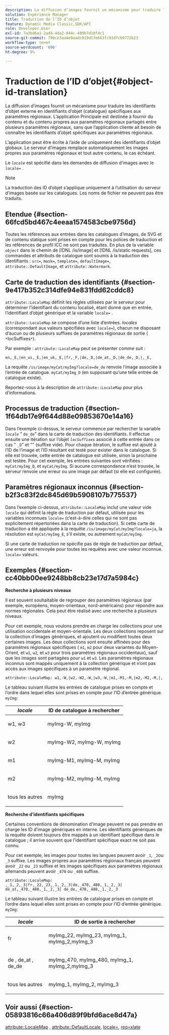 ```yaml
---
description: La diffusion d’images fournit un mécanisme pour traduire les identifiants d’objet externe en identifiants d’objet (catalogue) spécifiques aux paramètres régionaux. L’application Principale est destinée à fournir du contenu et du contenu propres aux paramètres régionaux partagés entre plusieurs paramètres régionaux, sans que l’application cliente ait besoin de connaître les identifiants d’objet spécifiques aux paramètres régionaux.
solution: Experience Manager
title: Traduction de l’ID d’objet
feature: Dynamic Media Classic,SDK/API
role: Developer,User
exl-id: 7a3bd6a1-2ad4-4da2-944c-489b7d18fdc1
source-git-commit: 790ce3aa4e9aadc019d17e663fc93d7c69772b23
workflow-type: tm+mt
source-wordcount: '696'
ht-degree: 9%

---
```


# Traduction de l’ID d’objet{#object-id-translation}

La diffusion d’images fournit un mécanisme pour traduire les identifiants d’objet externe en identifiants d’objet (catalogue) spécifiques aux paramètres régionaux. L’application Principale est destinée à fournir du contenu et du contenu propres aux paramètres régionaux partagés entre plusieurs paramètres régionaux, sans que l’application cliente ait besoin de connaître les identifiants d’objet spécifiques aux paramètres régionaux.

L’application peut être écrite à l’aide de uniquement des identifiants d’objet globaux. Le serveur d’images remplace automatiquement les images propres aux paramètres régionaux et tout autre contenu, le cas échéant.

Le *`locale`* est spécifié dans les demandes de diffusion d’images avec le `locale=` .

>[!NOTE]
>
>La traduction des ID d’objet s’applique uniquement à l’utilisation du serveur d’images basée sur les catalogues. Les noms de fichier ne peuvent pas être traduits.

## Etendue {#section-66fcd5bd467c4eeaa1574583cbe9756d}

Toutes les références aux entrées dans les catalogues d’images, de SVG et de contenu statique sont prises en compte pour les polices de traduction et les références de profil ICC ne sont pas traduites. En plus de la variable *`object`* dans le chemin de [!DNL /is/image] et [!DNL /is/static requests], ces commandes et attributs de catalogue sont soumis à la traduction des identifiants : `src=`, `mask=`, `template=`, `defaultImage=`, `attribute::DefaultImage`, et `attribute::Watermark`.

## Carte de traduction des identifiants {#section-9e417b352c314dfe94e831fdd62cddc8}

`attribute::LocaleMap` définit les règles utilisées par le serveur pour déterminer l’identifiant du contenu localisé, étant donné que en entrée, l’identifiant d’objet générique et la variable `locale=` .

`attribute::LocaleMap` se compose d’une liste d’entrées. *locales* (correspondant aux valeurs spécifiées avec `locale=`), chacun ne disposant d’aucun ou de plusieurs suffixes de paramètres régionaux de sortie ( `*`locSuffixes`*`).

Par exemple : `attribute::LocaleMap` peut se présenter comme suit :

`en,_E,|en_us,_E,|en_uk,_E,|fr,_F,|de,_D,|de_at,_D,|de_de,_D,|,_E,`

La requête `/is/image/myCat/myImg?locale=de_de` renvoie l’image associée à l’entrée de catalogue. `myCat/myImg_D` (en supposant qu’une telle entrée de catalogue existe).

Reportez-vous à la description de `attribute::LocaleMap` pour plus d’informations.

## Processus de traduction {#section-1f64db17e9f644d88e09853670e14a16}

Dans l’exemple ci-dessus, le serveur commence par rechercher la variable *`locale`* &quot; `de_de`&quot; dans la carte de traduction des identifiants. Il effectue ensuite une itération sur l’objet *`locSuffixes`* associé à cette entrée dans ce cas &quot; `_D`&quot; et &quot;&quot; (suffixe vide). Pour chaque itération, le suffixe est ajouté à l’ID de l’image et l’ID résultant est testé pour exister dans le catalogue. Si elle est trouvée, cette entrée de catalogue est utilisée, sinon la prochaine est testée. Pour cet exemple, les entrées suivantes sont vérifiées : `myCat/myImg_D`, et `myCat/myImg`. Si aucune correspondance n’est trouvée, le serveur renvoie une erreur ou une image par défaut (si elle est configurée).

## Paramètres régionaux inconnus {#section-b2f3c83f2dc845d69b5908107b775537}

Dans l’exemple ci-dessus, `attribute::LocaleMap` inclut une valeur vide *`locale`* qui définit la règle de traduction par défaut, utilisée pour les variables inconnues `locale=` (c’est-à-dire celles qui ne sont pas explicitement répertoriées dans la carte de traduction). Si cette carte de traduction a été appliquée à la requête `/is/image/myCat/myImg?locale=ja`, la résolution est `myCat/myImg_E`, s’il existe, ou autrement `myCat/myImg`.

Si une carte de traduction ne spécifie pas de règle de traduction par défaut, une erreur est renvoyée pour toutes les requêtes avec une valeur inconnue. `locale=` valeurs.

## Exemples {#section-cc40bb00ee9248bb8cb23e17d7a5984c}

**Recherche à plusieurs niveaux**

Il est souvent souhaitable de regrouper des paramètres régionaux (par exemple, européens, moyen-orientaux, nord-américains) pour répondre aux normes régionales. Cela peut être réalisé avec une recherche à plusieurs niveaux.

Pour cet exemple, nous voulons prendre en charge les collections pour une utilisation occidentale et moyen-orientale. Les deux collections reposent sur la collection d’images génériques, et ajoutent ou modifient toutes deux certaines images. Les deux collections sont ensuite affinées pour des paramètres régionaux spécifiques ( `m1`, `m2` pour deux variantes du Moyen-Orient, et `w1`, `w2`, et `w3` pour trois paramètres régionaux occidentaux), sauf que les images sont partagées pour `w1` et `w3`. Les paramètres régionaux inconnus sont mappés uniquement à la collection générique et n’ont pas accès aux images spécifiques à un paramètre régional.

`attribute::LocaleMap: w1,-W,|w2,-W2,-W,|w3,-W,|m1,-M1,-M,|m2,-M2,-M,|,`

Le tableau suivant illustre les entrées de catalogue prises en compte et l’ordre dans lequel elles sont prises en compte pour l’ID d’entrée générique. `myImg`:

<table id="table_97EB13E3DB9B48D3A4184D5ECC8E9F86"> 
 <thead> 
  <tr> 
   <th class="entry"> <b> <i>locale</i> </b> </th> 
   <th class="entry"> <b>ID de catalogue à rechercher</b> </th> 
  </tr> 
 </thead>
 <tbody> 
  <tr> 
   <td> <p> <span class="codeph"> w1, w3 </span> </p> </td> 
   <td> <p> <span class="codeph"> myImg-W, myImg </span> </p> </td> 
  </tr> 
  <tr> 
   <td> <p> <span class="codeph"> w2 </span> </p> </td> 
   <td> <p> <span class="codeph"> myImg-W2, myImg-W, myImg </span> </p> </td> 
  </tr> 
  <tr> 
   <td> <p> <span class="codeph"> m1 </span> </p> </td> 
   <td> <p> <span class="codeph"> myImg-M1, myImg-M, myImg </span> </p> </td> 
  </tr> 
  <tr> 
   <td> <p> <span class="codeph"> m2 </span> </p> </td> 
   <td> <p> <span class="codeph"> myImg-M2, myImg-M, myImg </span> </p> </td> 
  </tr> 
  <tr> 
   <td> <p>tous les autres </p> </td> 
   <td> <p> <span class="codeph"> myImg </span> </p> </td> 
  </tr> 
 </tbody> 
</table>

**Recherche d’identifiants spécifiques**

Certaines conventions de dénomination d’image peuvent ne pas prendre en charge les ID d’image génériques en interne. Les identifiants génériques de la requête doivent toujours être mappés à un identifiant spécifique dans le catalogue ; il arrive souvent que l’identifiant spécifique exact ne soit pas connu.

Pour cet exemple, les images pour toutes les langues peuvent avoir `_1`, `_2`ou `_3` suffixe. Les images propres aux paramètres régionaux français peuvent avoir `_22` ou `_23` suffixe et les images spécifiques aux paramètres régionaux allemands peuvent avoir `_470` ou `_480` suffixe.

`attribute::LocaleMap: ,_1,_2,_3|fr,_22,_23,_1,_2,_3|de,_470,_480,_1,_2,_3| de_at,_470,_480,_1,_2,_3| de_de,_470,_480,_1,_2,_3`

Le tableau suivant illustre les entrées de catalogue prises en compte et l’ordre dans lequel elles sont prises en compte pour l’ID d’entrée générique. `myImg`:

<table id="table_A7EE4AA0F1C24284B83CC4B40622D24F"> 
 <thead> 
  <tr> 
   <th class="entry"> <b> <i>locale</i> </b> </th> 
   <th class="entry"> <b>ID de sortie à rechercher</b> </th> 
  </tr> 
 </thead>
 <tbody> 
  <tr> 
   <td> <p> <span class="codeph"> fr </span> </p> </td> 
   <td> <p> <span class="codeph"> myImg_22, myImg_23, myImg_1, myImg_2,myImg_3 </span> </p> </td> 
  </tr> 
  <tr> 
   <td> <p> <span class="codeph"> de </span>, <span class="codeph"> de_at </span>, <span class="codeph"> de_de </span> </p> </td> 
   <td> <p> <span class="codeph"> myImg_470, myImg_480, myImg_1, myImg_2,myImg_3 </span> </p> </td> 
  </tr> 
  <tr> 
   <td> <p>tous les autres </p> </td> 
   <td> <p> <span class="codeph"> myImg_1, myImg_2, myImg_3 </span> </p> </td> 
  </tr> 
 </tbody> 
</table>

## Voir aussi {#section-05893816c66a406d89f9bfd6ace8d47a}

[attribute::LocaleMap](../../../../../is-api/image-catalog/image-serving-api-ref/c-image-catalog-reference/c-attributes-reference/r-localemap.md#reference-49bbf598f8ea47c3a563755cef306318) , [attribute::DefaultLocale](../../../../../is-api/image-catalog/image-serving-api-ref/c-image-catalog-reference/c-attributes-reference/r-defaultlocale.md#reference-69462ad9923f464f80c2c012342a6b6b), [locale=](../../../../../is-api/http-ref/image-serving-api-ref/c-http-protocol-reference/c-command-reference/r-locale.md#reference-8a846b2fbc004a12821b956ed3b25cfb), [req=xlate](../../../../../is-api/http-ref/image-serving-api-ref/c-http-protocol-reference/c-command-reference/r-req/r-req.md#reference-907cdb4a97034db7ad94695f25552e76)
